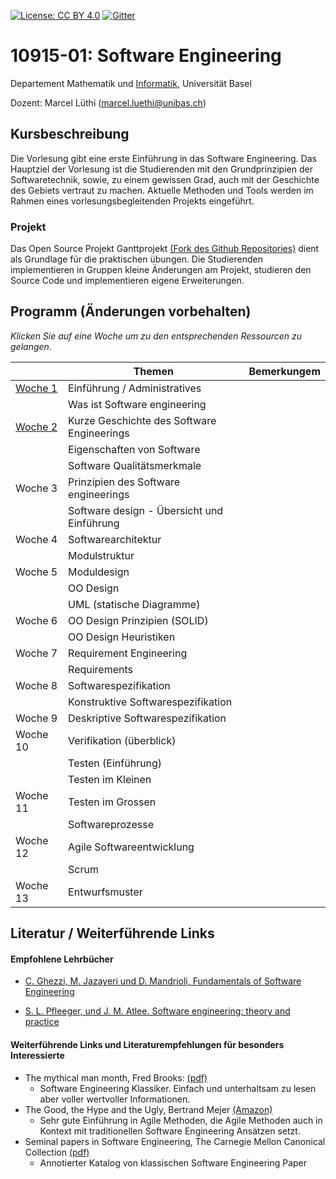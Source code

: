 [![License: CC BY 4.0](https://img.shields.io/badge/License-CC%20BY%204.0-lightgrey.svg)](https://creativecommons.org/licenses/by/4.0/)
[![Gitter](https://badges.gitter.im/unibas-sweng/discussion.svg)](https://gitter.im/unibas-sweng/discussion?utm_source=badge&utm_medium=badge&utm_campaign=pr-badge)

# 10915-01: Software Engineering

Departement Mathematik und [Informatik](http://informatik.unibas.ch/), Universität Basel

Dozent: Marcel Lüthi (<marcel.luethi@unibas.ch>)

## Kursbeschreibung

Die Vorlesung gibt eine erste Einführung in das Software Engineering. 
Das Hauptziel der Vorlesung ist die Studierenden mit den Grundprinzipien der Softwaretechnik, sowie, zu einem gewissen Grad, auch mit der Geschichte des Gebiets vertraut zu machen. 
Aktuelle Methoden und Tools werden im Rahmen eines vorlesungsbegleitenden Projekts eingeführt.

### Projekt

Das Open Source Projekt Ganttprojekt [(Fork des Github Repositories)](https://github.com/unibas-sweng/ganttproject-hs18) dient als Grundlage für die praktischen 
übungen. Die Studierenden implementieren in Gruppen kleine Änderungen am Projekt, studieren den Source Code und implementieren eigene Erweiterungen. 


## Programm (Änderungen vorbehalten)

*Klicken Sie auf eine Woche um zu den entsprechenden Ressourcen zu gelangen*. 

|  | Themen | Bemerkungem |
| ------| ----- | --------- |
| [Woche 1]((https://unibas-sweng.github.io/software-engineering-private/week1/index.html))  | Einführung / Administratives  | |
|    | Was ist Software engineering  | |
| [Woche 2](https://unibas-sweng.github.io/software-engineering-private/week2/index.html)  | Kurze Geschichte des Software Engineerings  | |
|    | Eigenschaften von Software ||
|    |  Software Qualitätsmerkmale | | 
| Woche 3  | Prinzipien des Software engineerings   | |
|    | Software design - Übersicht und Einführung |  |
| Woche 4  | Softwarearchitektur  | |
|    | Modulstruktur  | |
| Woche 5  | Moduldesign |
|    | OO Design  | |
|    | UML (statische Diagramme)  | | 
| Woche 6  | OO Design Prinzipien (SOLID) | |
|    | OO Design Heuristiken   | |
| Woche 7  | Requirement Engineering   | |
|    | Requirements |  |
| Woche 8  | Softwarespezifikation  |  |
|    | Konstruktive Softwarespezifikation  |  |
| Woche 9  | Deskriptive Softwarespezifikation | |
| Woche 10 | Verifikation (überblick)  | |
|    | Testen (Einführung) | |
|    | Testen im Kleinen   | |
| Woche 11 | Testen im Grossen   | | 
|    | Softwareprozesse | |
| Woche 12 | Agile Softwareentwicklung   | |
|    | Scrum  | |
| Woche 13 | Entwurfsmuster | |



## Literatur / Weiterführende Links

#### Empfohlene Lehrbücher 

* [C. Ghezzi, M. Jazayeri und D. Mandrioli, Fundamentals of Software Engineering](https://www.pearson.com/us/higher-education/program/Ghezzi-Fundamentals-of-Software-Engineering-2nd-Edition/PGM13112.html)

* [S. L. Pfleeger, und J. M. Atlee. Software engineering: theory and practice](https://www.pearson.com/us/higher-education/program/Pfleeger-Pfleeger-Software-Engineering-4-4th-Edition/PGM58925.html)


#### Weiterführende Links und Literaturempfehlungen für besonders Interessierte
* The mythical man month, Fred Brooks: [(pdf)](https://is.muni.cz/www/208322/The.Mythical.Man.Month.F.Brooks.pdf)
    * Software Engineering Klassiker. Einfach und unterhaltsam zu lesen aber voller wertvoller Informationen.
* The Good, the Hype and the Ugly, Bertrand Mejer [(Amazon)](https://www.amazon.com/Agile-Good-Hype-Bertrand-Meyer/dp/3319051547)
    * Sehr gute Einführung in Agile Methoden, die Agile Methoden auch in Kontext mit traditionellen Software Engineering Ansätzen setzt.
* Seminal papers in Software Engineering, The Carnegie Mellon Canonical Collection [(pdf)](http://reports-archive.adm.cs.cmu.edu/anon/isr2015/CMU-ISR-15-107.pdf)
    * Annotierter Katalog von klassischen Software Engineering Paper

